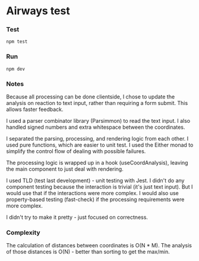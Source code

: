 # Airways test

### Test

    npm test

### Run

    npm dev

### Notes

Because all processing can be done clientside, I chose to update the analysis on reaction to text input, rather than requiring a form submit. This allows faster feedback.

I used a parser combinator library (Parsimmon) to read the text input. I also handled signed numbers and extra whitespace between the coordinates.

I separated the parsing, processing, and rendering logic from each other. I used pure functions, which are easier to unit test. I used the Either monad to simplify the control flow of dealing with possible failures.

The processing logic is wrapped up in a hook (useCoordAnalysis), leaving the main component to just deal with rendering.

I used TLD (test last development) - unit testing with Jest. I didn't do any component testing because the interaction is trivial (it's just text input). But I would use that if the interactions were more complex. I would also use property-based testing (fast-check) if the processing requirements were more complex.

I didn't try to make it pretty - just focused on correctness.

### Complexity

The calculation of distances between coordinates is O(N * M).
The analysis of those distances is O(N) - better than sorting to get the max/min.

